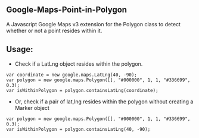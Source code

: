 Google-Maps-Point-in-Polygon
------------------------

A Javascript Google Maps v3 extension for the Polygon class to detect whether or not a point resides within it.

Usage:
------------------------
- Check if a LatLng object resides within the polygon.
```
var coordinate = new google.maps.LatLng(40, -90);                                                                                                                                                                                                       
var polygon = new google.maps.Polygon([], "#000000", 1, 1, "#336699", 0.3);
var isWithinPolygon = polygon.containsLatLng(coordinate);
```

- Or, check if a pair of lat,lng resides within the polygon without creating a Marker object

```
var polygon = new google.maps.Polygon([], "#000000", 1, 1, "#336699", 0.3);
var isWithinPolygon = polygon.containsLatLng(40, -90);
```

